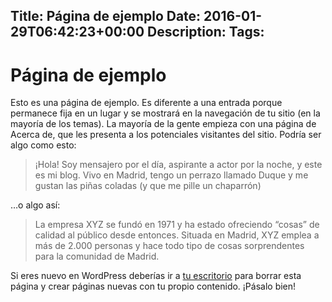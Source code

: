 Title: Página de ejemplo
Date: 2016-01-29T06:42:23+00:00
Description: 
Tags: 
---
# Página de ejemplo


Esto es una página de ejemplo. Es diferente a una entrada porque permanece fija en un lugar y se mostrará en la navegación de tu sitio (en la mayoría de los temas). La mayoría de la gente empieza con una página de Acerca de, que les presenta a los potenciales visitantes del sitio. Podría ser algo como esto:

> ¡Hola! Soy mensajero por el día, aspirante a actor por la noche, y este es mi blog. Vivo en Madrid, tengo un perrazo llamado Duque y me gustan las piñas coladas (y que me pille un chaparrón)

…o algo así:

> La empresa XYZ se fundó en 1971 y ha estado ofreciendo “cosas” de calidad al público desde entonces. Situada en Madrid, XYZ emplea a más de 2.000 personas y hace todo tipo de cosas sorprendentes para la comunidad de Madrid.

Si eres nuevo en WordPress deberías ir a [tu escritorio](http://ma0c.me/wp-admin/) para borrar esta página y crear páginas nuevas con tu propio contenido. ¡Pásalo bien!


